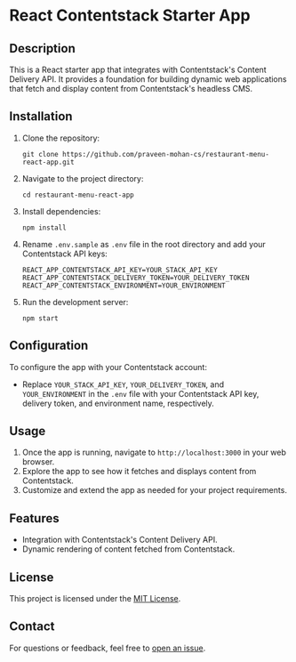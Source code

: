 # React Contentstack Starter App

## Description

This is a React starter app that integrates with Contentstack's Content Delivery API. It provides a foundation for building dynamic web applications that fetch and display content from Contentstack's headless CMS.

## Installation

1. Clone the repository:

   ```
   git clone https://github.com/praveen-mohan-cs/restaurant-menu-react-app.git
   ```

2. Navigate to the project directory:

   ```
   cd restaurant-menu-react-app
   ```

3. Install dependencies:

   ```
   npm install
   ```

4. Rename `.env.sample` as `.env` file in the root directory and add your Contentstack API keys:

   ```
   REACT_APP_CONTENTSTACK_API_KEY=YOUR_STACK_API_KEY
   REACT_APP_CONTENTSTACK_DELIVERY_TOKEN=YOUR_DELIVERY_TOKEN
   REACT_APP_CONTENTSTACK_ENVIRONMENT=YOUR_ENVIRONMENT
   ```

5. Run the development server:
   ```
   npm start
   ```

## Configuration

To configure the app with your Contentstack account:

- Replace `YOUR_STACK_API_KEY`, `YOUR_DELIVERY_TOKEN`, and `YOUR_ENVIRONMENT` in the `.env` file with your Contentstack API key, delivery token, and environment name, respectively.

## Usage

1. Once the app is running, navigate to `http://localhost:3000` in your web browser.
2. Explore the app to see how it fetches and displays content from Contentstack.
3. Customize and extend the app as needed for your project requirements.

## Features

- Integration with Contentstack's Content Delivery API.
- Dynamic rendering of content fetched from Contentstack.

## License

This project is licensed under the [MIT License](LICENSE).

## Contact

For questions or feedback, feel free to [open an issue](https://github.com/praveen-mohan-cs/restaurant-menu-react-app/issues).

